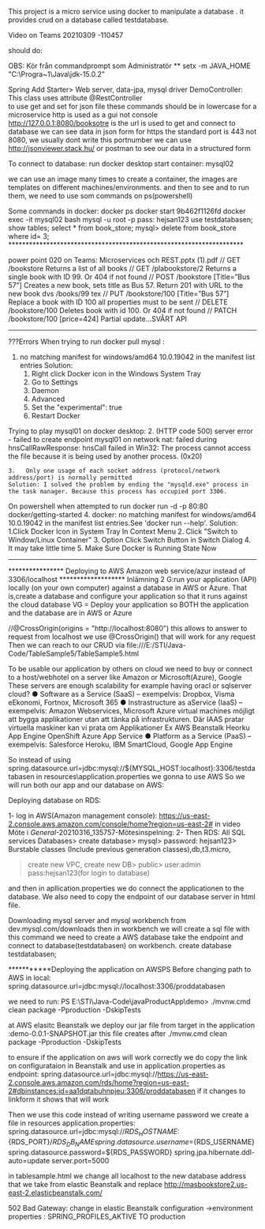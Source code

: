 This project is a micro service using docker to manipulate  a database . it provides crud on a database called testdatabase. 

Video on Teams 20210309 -110457

should do: 

OBS: Kör från commandprompt som Administratör
** setx -m JAVA_HOME "C:\Progra~1\Java\jdk-15.0.2"

Spring Add Starter> Web server, data-jpa, mysql driver
    DemoController: This class uses attribute @RestController  
    to use get and set for json file these commands should be in lowercase 
    for a microservice http is used as a gui not console
    http://127.0.0.1:8080/booksotre is the url is used to get and connect to database we can see data in json form
    for https the standard port is 443 not 8080, we usually dont write this portnumber
    we can use http://jsonviewer.stack.hu/ or postman to see our data  in a structured form 

To connect to database:
run docker desktop
start container: mysql02

we can use an image many times to create a container, the images are templates on different machines/environments.
and then to see and to run them, we need to use som commands on ps(powershell)

Some commands in docker: 
    docker ps
    docker start 9b462f1126fd
    docker exec -it mysql02 bash
    mysql -u root -p     pass: hejsan123
    use testdatabasen;
    show tables;
    select * from book_store;
    mysql> delete from book_store where id= 3;      
    ********************************************************************

power point 020 on Teams:  Microservices och REST.pptx (1).pdf
// GET /bookstore                            Returns a list of all books
// GET /plabookstore/2                       Returns a single book with ID 99. Or 404 if not found
// POST /bookstore  [Title=”Bus 57”]        Creates a new book, sets title as Bus 57. Return 201 with URL to the new book dvs /books/99 tex
// PUT /bookstore/100 [Title=”Bus 57”]      Replace a book with ID 100 all properties must to be sent 
// DELETE /bookstore/100                     Deletes book with id 100. Or 404 if not found
// PATCH /bookstore/100                      [price=424] Partial update...SVÅRT API
*************************************************************
???Errors
When trying to run docker pull mysql :
1.	no matching manifest for windows/amd64 10.0.19042 in the manifest list entries
Solution:
    1.	Right click Docker icon in the Windows System Tray
    2.	Go to Settings
    3.	Daemon
    4.	Advanced
    5.	Set the "experimental": true
    6.	Restart Docker

Trying to play mysql01 on  docker desktop:
    2.	(HTTP code 500) server error - failed to create endpoint mysql01 on network nat: failed during hnsCallRawResponse: 
    hnsCall failed in Win32: The process cannot access the file because it is being used by another process. (0x20)

    3.	 Only one usage of each socket address (protocol/network address/port) is normally permitted
    Solution: I solved the problem by ending the "mysqld.exe" process in the task manager. Because this process has occupied port 3306.
 

   On powershell when attempted to run docker run -d -p 80:80 docker/getting-started
4.	docker: no matching manifest for windows/amd64 10.0.19042 in the manifest list entries.See 'docker run --help'.
	Solution: 
    1.Click Docker Icon in System Tray In Context Menu
    2.	Click "Switch to Window/Linux Container"
    3.	Option Click Switch Button in Switch Dialog
    4.	It may take little time
    5.	Make Sure Docker is Running State Now


*********************************************************************************************************
****************  Deploying to  AWS Amazon web service/azur instead of 3306/localhost  ******************* 
                                Inlämning 2
 G:run your application (API) locally (on your own computer) against a database in AWS or Azure.
 That is,create a database and configure your application so that it runs against the cloud database
 VG = Deploy your application so BOTH the application and the database are in AWS or Azure

//@CrossOrigin(origins = "http://localhost:8080")   this allows to answer to request from localhost we use @CrossOrigin() that will work for any request
Then we can reach to our CRUD via file:///E:/STI/Java-Code/TableSample5/TableSample5.html

To be usable our application by others on cloud we need to buy or connect to a host/webhotel on a server like  Amazon or Microsoft(Azure), Google 
 These servers are enough scalability for example having oracl or sqlserver 
 cloud?
● Software as a Service (SaaS) – exempelvis: Dropbox, Visma eEkonomi, Fortnox, Microsoft 365
● Instrastructure as aService (IaaS) – exempelvis: Amazon Webservices, Microsoft Azure
    virtual machines
    möjligt att bygga applikationer utan att tänka på infrastrukturen. Där IAAS pratar virtuella maskiner kan vi
prata om Applikationer
Ex AWS Beanstalk
Heorku
App Engine
OpenShift
Azure App Service
● Platform as a Service (PaaS) – exempelvis: Salesforce Heroku, IBM SmartCloud, Google App Engine

So instead of using spring.datasource.url=jdbc:mysql://${MYSQL_HOST:localhost}:3306/testdatabasen in resources\application.properties 
we gonna to use AWS
So we will run both our app and our database on AWS:

Deploying database on RDS:

1- log in AWS(Amazon management console):    https://us-east-2.console.aws.amazon.com/console/home?region=us-east-2#
in video Möte i _General_-20210316_135757-Mötesinspelning:
2- Then RDS: All SQL services 
Databases> create database> mysql> password: hejsan123> Burstable classes (Include previous generation classes),db,t3.micro,
>  create new VPC,  create new DB> public>
user:admin  pass:hejsan123(for login to database)

and then in apllication.properties we do connect  the applicationen to the database.
We also need to copy the endpoint of our database server in html file.  

Downloading mysql server and mysql workbench from dev.mysql.com/downloads
then in workbench we will create a sql file with this command
we need to create a AWS database take the endpoint and connect to database(testdatabasen) on workbench. 
create database testdatabasen;

***********Deploying  the application on AWSPS
Before changing path to AWS in local: spring.datasource.url=jdbc:mysql://localhost:3306/proddatabasen

we need to run: 
PS E:\STI\Java-Code\javaProductApp\demo>  ./mvnw.cmd clean package -Pproduction -DskipTests

at AWS elasitc Beanstalk  we deploy our jar file from target in the application :demo-0.0.1-SNAPSHOT.jar this file creates after  ./mvnw.cmd clean package -Pproduction -DskipTests

to ensure if the application on aws will work correctly we do copy the link on configurataion in Beanstalk and use in application.properties as endpoint:
spring.datasource.url=jdbc:mysql://https://us-east-2.console.aws.amazon.com/rds/home?region=us-east-2#dbinstances:id=aa1dqtabuhnpjeu:3306/proddatabasen
 if it changes to linkform it shows that will work

 Then we use this code instead of writing username password 
 we create a file in resources application.properties:
 spring.datasource.url=jdbc:mysql://${RDS_HOSTNAME}:${RDS_PORT}/${RDS_DB_NAME} 
spring.datasource.username=${RDS_USERNAME}
spring.datasource.password=${RDS_PASSWORD}
spring.jpa.hibernate.ddl-auto=update
server.port=5000


in tablesample.html we change all localhost to the new database address that we take from elastic Beanstalk and replace 
http://masbookstore2.us-east-2.elasticbeanstalk.com/

502 Bad Gateway:
change  in elastic Beanstalk   configuration ->environment properties : 
SPRING_PROFILES_AKTIVE    TO    production


